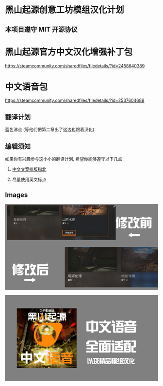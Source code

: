 # 黑山起源创意工坊模组汉化计划

## 本项目遵守 MIT 开源协议

# 黑山起源官方中文汉化增强补丁包

https://steamcommunity.com/sharedfiles/filedetails/?id=2458640389

# 中文语音包

https://steamcommunity.com/sharedfiles/filedetails/?id=2537604689

## 翻译计划

蓝色沸点 (等他们把第二章出了这边也跟着汉化)

## 编辑须知

如果你有兴趣参与这小小的翻译计划, 希望你能够遵守以下几点 :

1. [中文文案排版指北](https://github.com/lhajh/chinese-copywriting-guidelines/blob/master/README.md)

2. 尽量使用英文标点

## Images

![img](https://github.com/MXYLR/Black-Mesa-workshop-mods-CN-Translation-project/blob/main/zh_cn_fix/%E4%BF%AE%E6%94%B9%E5%89%8D%E5%90%8E%E5%AF%B9%E6%AF%94.png)

![img](https://github.com/MXYLR/Black-Mesa-workshop-mods-CN-Translation-project/blob/main/zh_cn_fix/%E5%85%A8%E9%9D%A2%E9%80%82%E9%85%8D.png)

